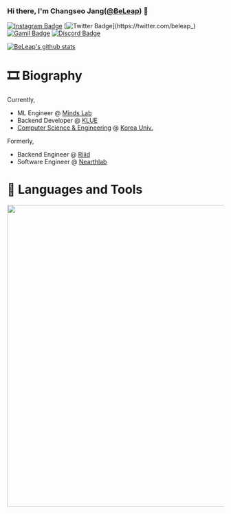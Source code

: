 ### Hi there, I'm Changseo Jang([@BeLeap](https://github.com/BeLeap)) 👋

[![Instagram Badge](https://img.shields.io/badge/instagram-c13584?style=flat-square&logo=instagram&logoColor=white&link=https://www.instagram.com/jang_chang_seo)](https://www.instagram.com/jang_chang_seo)
[![Twitter Badge](https://img.shields.io/badge/twitter-1da1f2?style=flat-square&logo=twitter&logoColor=white&link=https://twitter.com/beleap_)](https://twitter.com/beleap_)
[![Gamil Badge](https://img.shields.io/badge/mail-8b89cc?style=flat-square&logo=protonmail&logoColor=white&link=mailto:beleap@beleap.codes)](mailto:beleap@beleap.codes)
[![Discord Badge](https://img.shields.io/badge/Discord-BeLeap%231012-7289d9?style=flat-square&logo=Discord&logoColor=white)](https://discord.com/users/540435382853173280)

[![BeLeap's github stats](https://github-readme-stats.vercel.app/api?username=BeLeap&count_private=true&show_icons=true)](https://github.com/BeLeap)

# 🎞 Biography

Currently,
- ML Engineer @ [Minds Lab](https://mindslab.ai:8080/en/company)
- Backend Developer @ [KLUE](https://klue.kr)
- [Computer Science & Engineering](https://cs.korea.edu) @ [Korea Univ.](https://korea.edu)

Formerly,
- Backend Engineer @ [Riiid](https://company.riiid.co)
- Software Engineer @ [Nearthlab](https://www.nearthlab.com/)

# 🧰 Languages and Tools

<img width="700rem" src=https://wakatime.com/share/@BeLeap/bf8d096d-891a-4ea9-9de1-603a25e3f1c6.svg></img>
